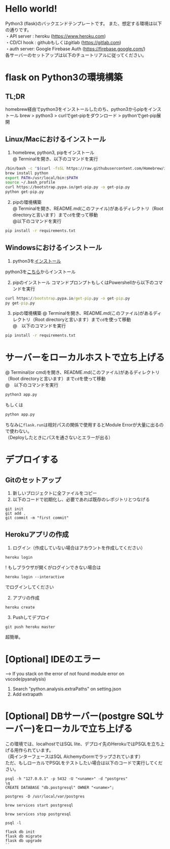 # Hello world!
Python3 (flask)のバックエンドテンプレートです。
また、想定する環境は以下の通りです。  
・API server : heroku (https://www.heroku.com)  
・CD/CI hook : githubもしくはgitlab (https://gitlab.com)  
・auth server: Google Firebase Auth (https://firebase.google.com/)  
各サーバーのセットアップは以下のチュートリアルに従ってください。

# flask on Python3の環境構築
## TL;DR
homebrew経由でpython3をインストールしたのち、python3からpipをインストール
brew > python3 > curlでget-pipをダウンロード > pythonでget-pip展開

## Linux/Macにおけるインストール

1. homebrew, python3, pipをインストール  
@ Terminalを開き、以下のコマンドを実行  

``` bash.sh
/bin/bash -c "$(curl -fsSL https://raw.githubusercontent.com/Homebrew/install/HEAD/install.sh)"
brew install python
export PATH=/usr/local/bin:$PATH
source ~/.bash_profile
curl https://bootstrap.pypa.io/get-pip.py -o get-pip.py
python get-pip.py
```
2. pipの環境構築  
@ Terminalを開き、README.md(このファイル)があるディレクトリ（Root directoryと言います）まで`cd`を使って移動  
@以下のコマンドを実行

``` bash.sh
pip install -r requirements.txt
```

## Windowsにおけるインストール

1. python3を[インストール](https://pythonlinks.python.jp/ja/index.html "Install Python3")

python3を[こちら](https://pythonlinks.python.jp/ja/index.html "Install Python3")からインストール

2. pipのインストール
コマンドプロンプトもしくはPowershellから以下のコマンドを実行

``` cmd
curl https://bootstrap.pypa.io/get-pip.py -o get-pip.py
py get-pip.py
```

3. pipの環境構築
@ Terminalを開き、README.md(このファイル)があるディレクトリ（Root directoryと言います）まで`cd`を使って移動  
@　以下のコマンドを実行

``` bash.sh
pip install -r requirements.txt
```
# サーバーをローカルホストで立ち上げる
@ Terminal(or cmd)を開き、README.md(このファイル)があるディレクトリ（Root directoryと言います）まで`cd`を使って移動  
@　以下のコマンドを実行

``` bash.sh
python3 app.py
```
もしくは
``` bash.sh
python app.py
```

ちなみに`flask.run`は相対パスの関係で使用するとModule Errorが大量に出るので使わない。  
（Deployしたときにパスを通さないとエラーが出る）

# デプロイする
## Gitのセットアップ
1. 新しいプロジェクトに全ファイルをコピー
2. 以下のコードで初期化し、必要であれば既存のレポジトリとつなげる
```
git init
git add .
git commit -m "first commit"
```

## Herokuアプリの作成
1. ログイン（作成していない場合はアカウントを作成してください）
```
heroku login
```
! もしブラウザが開くがログインできない場合は
```
heroku login --interactive
```
でログインしてください

2. アプリの作成
```
heroku create
```

3. Pushしてデプロイ
```
git push heroku master
```

超簡単。


# [Optional] IDEのエラー

--> If you stack on the error of not found module error on vscode(pyanalysis)

1. Search "python.analysis.extraPaths" on setting.json
2. Add extrapath



# [Optional] DBサーバー(postgre SQLサーバー)をローカルで立ち上げる
この環境では、localhostではSQL lite、デプロイ先のHerokuではPSQLを立ち上げる用作られています。  
（両インターフェースはSQL Alchemyのormでラップされています）  
ただ、もしローカルでPSQLをテストしたい場合は以下のコードで実行してください。  

```
psql -h "127.0.0.1" -p 5432 -U "<uname>" -d "postgres"
\q
CREATE DATABASE "db.postgresql" OWNER "<uname>";

postgres -D /usr/local/var/postgres

brew services start postgresql

brew services stop postgresql

psql -l

flask db init
flask db migrate
flask db upgrade
``